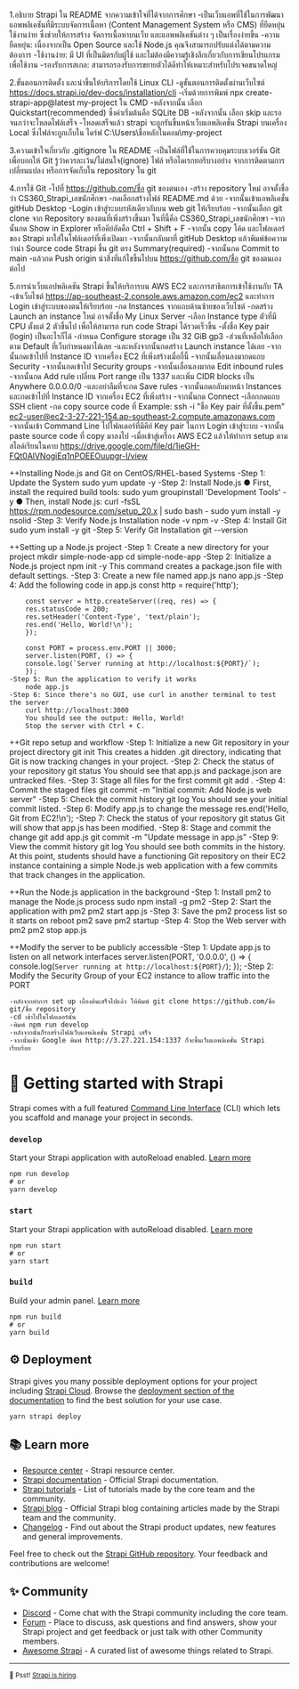 1.อธิบาย Strapi ใน README จากความเข้าใจที่ได้จากการศึกษา
    -เป็นเว็บแอพที่ใช้ในการพัฒนาแอพพลิเคชันที่มีระบบจัดการเนื้อหา (Content Management System หรือ CMS) ที่ยืดหยุ่น ใช้งานง่าย ซึ่งช่วยให้การสร้าง จัดการเนื้อหาบนเว็บ และแอพพลิเคชันต่าง ๆ เป็นเรื่องง่ายขึ้น
    -ความยืดหยุ่น: เนื่องจากเป็น Open Source และใช้ Node.js คุณจึงสามารถปรับแต่งได้ตามความต้องการ
    -ใช้งานง่าย: มี UI ที่เป็นมิตรกับผู้ใช้ และไม่ต้องมีความรู้เชิงลึกเกี่ยวกับการเขียนโปรแกรมเพื่อใช้งาน
    -รองรับการสเกล: สามารถรองรับการขยายตัวได้ดีทำให้เหมาะสำหรับโปรเจคขนาดใหญ่

2.ขั้นตอนการติดตั้ง และนําขึ้นให้บริการโดยใช้ Linux CLI
    -ดูขั้นตอนการติดตั้งผ่านเว็บไซต์ https://docs.strapi.io/dev-docs/installation/cli
    -เริ่มด้วยการพิมพ์ npx create-strapi-app@latest my-project ใน CMD
    -หลังจากนั้น เลือก Quickstart(recommended) ซึ่งค่าเริ่มต้นคือ SQLite DB
    -หลังจากนั้น เลือก skip และรอจนกว่าจะโหลดไฟล์เสร็จ
    -โหลดเสร็จแล้ว strapi จะถูกรันขึ้นหน้าเว็บแอพลิเคชั่น Strapi บนเครื่อง Local ซึ่งไฟล์จะถูกเก็บใน ไดร์ฟ C:\Users\ชื่อหลักในคอม\my-project

3.ความเข้าใจเกี่ยวกับ .gitignore ใน README
    -เป็นไฟล์ที่ใช้ในการควบคุมระบบเวอร์ชัน Git เพื่อบอกให้ Git รู้ว่าควรละเว้น/ไม่สนใจ(ignore) ไฟล์ หรือไดเรกทอรีบางอย่าง
    จากการติดตามการเปลี่ยนแปลง หรือการจัดเก็บใน repository ใน git

4.การใช้ Git
    -ไปที่ https://github.com/ชื่อ git ของตนเอง
    -สร้าง repository ใหม่ อาจตั้งชื่อว่า CS360_Strapi_เลขนักศึกษา
    -กดเลือกสร้างไฟล์ README.md ด้วย
    -จากนั้นเข้าแอพลิเคชั่น gitHub Desktop
    -Login เข้าสู่ระบบรหัสเดียวกับบน web git ให้เรียบร้อย
    -จากนั้นเลือก git clone จาก Repository ของตนที่เพิ่งสร้างขึ้นมา ในที่นี้คือ CS360_Strapi_เลขนักศึกษา
    -จากนั้นกด Show in Explorer หรือคีย์ลัดคือ Ctrl + Shift + F
    -จากนั้น copy โค้ด และโฟลเดอร์ของ Strapi มาใส่ในโฟล์เดอร์ที่เพิ่งเปิดมา
    -จากนั้นกลับมาที่ gitHub Desktop แล้วพิมพ์ข้อความว่านำ Source code Strapi ขึ้น git ตรง Summary(required)
    -จากนั้นกด Commit to main
    -แล้วกด Push origin นำสิ่งที่แก้ไขขึ้นไปบน https://github.com/ชื่อ git ของตนเอง ต่อไป

5.การนําเว็บแอปพลิเคชัน Strapi ขึ้นให้บริการบน AWS EC2 และการสาธิตการเข้าใช้งานกับ TA
    -เข้าเว็บไซต์ https://ap-southeast-2.console.aws.amazon.com/ec2 และทำการ Login เข้าสู่ระบบของตนให้เรียบร้อย
    -กด Instances จากแถบด้านซ้ายของเว็บไซต์
    -กดสร้าง Launch an instance ใหม่ อาจตั้งชื่อ My Linux Server
    -เลือก Instance type ตัวที่มี CPU ตั้งแต่ 2 ตัวขึ้นไป เพื่อให้สามารถ run code Strapi ได้รวดเร็วขึ้น
    -ตั้งชื่อ Key pair (login) เป็นอะไรก็ได้
    -กำหนด Configure storage เป็น 32 GiB gp3
    -ส่วนที่เหลือให้เลือกตาม Default ที่เว็บกำหนดมาได้เลย
    -และหลังจากนั้นกดสร้าง Launch instance ได้เลย
    -จากนั้นกดเข้าไปที่ Instance ID จากเครื่อง EC2 ที่เพิ่งสร้างเมื่อกี้นี้
    -จากนั้นเลื่อนลงมากดแถบ Security
    -จากนั้นกดเข้าไป Security groups
    -จากนั้นเลื่อนลงมากด Edit inbound rules
    -จากนั้นกด Add rule เปลี่ยน Port range เป็น 1337 และเพิ่ม CIDR blocks เป็น Anywhere 0.0.0.0/0
    -และอย่าลืมที่จะกด Save rules
    -จากนั้นกดกลับมาหน้า Instances และกดเข้าไปที่ Instance ID จากเครื่อง EC2 ที่เพิ่งสร้าง
    -จากนั้นกด Connect
    -เลือกกดแถบ SSH client
    -กด copy source code ที่ Example: ssh -i "ชื่อ Key pair ที่ตั้งขึ้น.pem" ec2-user@ec2-3-27-221-154.ap-southeast-2.compute.amazonaws.com
    -จากนั้นเข้า Command Line ไปโฟลเดอร์ที่มีคีย์ Key pair ในการ Login เข้าสู่ระบบ
    -จากนั้น paste source code ที่ copy มาลงไป
    -เมื่อเข้าสู่เครื่อง AWS EC2 แล้วให้ทำการ setup ตามสไลด์เรียนในคาบ https://drive.google.com/file/d/1ieGH-FQt0AlVNogiEq1nPOEEOuupgr-I/view
   
   ++Installing Node.js and Git on CentOS/RHEL-based Systems
    -Step 1: Update the System
        sudo yum update -y
    -Step 2: Install Node.js
        ● First, install the required build tools:
            sudo yum groupinstall 'Development Tools' -y
        ● Then, install Node.js:
            curl -fsSL https://rpm.nodesource.com/setup_20.x | sudo bash -
            sudo yum install -y nsolid
    -Step 3: Verify Node.js Installation
        node -v
        npm -v
    -Step 4: Install Git
        sudo yum install -y git
    -Step 5: Verify Git Installation
        git --version

   ++Setting up a Node.js project
    -Step 1: Create a new directory for your project
        mkdir simple-node-app
        cd simple-node-app
    -Step 2: Initialize a Node.js project
        npm init -y
        This command creates a package.json file with default settings.
    -Step 3: Create a new file named app.js
        nano app.js
    -Step 4: Add the following code in app.js
        const http = require('http');

        const server = http.createServer((req, res) => {
        res.statusCode = 200;
        res.setHeader('Content-Type', 'text/plain');
        res.end('Hello, World!\n');
        });
        
        const PORT = process.env.PORT || 3000;
        server.listen(PORT, () => {
        console.log(`Server running at http://localhost:${PORT}/`);
        });
    -Step 5: Run the application to verify it works
        node app.js
    -Step 6: Since there's no GUI, use curl in another terminal to test the server
        curl http://localhost:3000
        You should see the output: Hello, World!
        Stop the server with Ctrl + C.
    
   ++Git repo setup and workflow
    -Step 1: Initialize a new Git repository in your project directory
        git init
        This creates a hidden .git directory, indicating that Git is now
        tracking changes in your project.
    -Step 2: Check the status of your repository
        git status
        You should see that app.js and package.json are untracked files.
    -Step 3: Stage all files for the first commit
        git add .
    -Step 4: Commit the staged files
        git commit -m "Initial commit: Add Node.js web server"
    -Step 5: Check the commit history
        git log
        You should see your initial commit listed.
    -Step 6: Modify app.js to change the message
        res.end('Hello, Git from EC2!\n');
    -Step 7: Check the status of your repository
        git status
        Git will show that app.js has been modified.
    -Step 8: Stage and commit the change
        git add app.js
        git commit -m "Update message in app.js"
    -Step 9: View the commit history
        git log
        You should see both commits in the history.
        At this point, students should have a functioning Git repository on their EC2 instance containing a simple Node.js web application with a few commits that track changes in the application.

   ++Run the Node.js application in the background
    -Step 1: Install pm2 to manage the Node.js process
        sudo npm install -g pm2
    -Step 2: Start the application with pm2
        pm2 start app.js
    -Step 3: Save the pm2 process list so it starts on reboot
        pm2 save
        pm2 startup
    -Step 4: Stop the Web server with pm2
        pm2 stop app.js
    
   ++Modify the server to be publicly accessible
    -Step 1: Update app.js to listen on all network interfaces
        server.listen(PORT, '0.0.0.0', () => {
        console.log(`Server running at http://localhost:${PORT}/`);
        });
    -Step 2: Modify the Security Group of your EC2 instance to allow traffic into the PORT

    -หลังจากทำการ set up เบื้องต้นเสร็จไปแล้ว ให้พิมพ์ git clone https://github.com/ชื่อ git/ชื่อ repository
    -cd เข้าไปในโฟลเดอร์นั้น
    -พิมพ์ npm run develop
    -หลังจากนั้นก็รอสร้างไฟล์เว็บแอพลิเคชั่น Strapi เสร็จ
    -จากนั้นเข้า Google พิมพ์ http://3.27.221.154:1337 ก็จะขึ้นเว็บแอพลิเคชั่น Strapi เรียบร้อย
    
# 🚀 Getting started with Strapi

Strapi comes with a full featured [Command Line Interface](https://docs.strapi.io/dev-docs/cli) (CLI) which lets you scaffold and manage your project in seconds.

### `develop`

Start your Strapi application with autoReload enabled. [Learn more](https://docs.strapi.io/dev-docs/cli#strapi-develop)

```
npm run develop
# or
yarn develop
```

### `start`

Start your Strapi application with autoReload disabled. [Learn more](https://docs.strapi.io/dev-docs/cli#strapi-start)

```
npm run start
# or
yarn start
```

### `build`

Build your admin panel. [Learn more](https://docs.strapi.io/dev-docs/cli#strapi-build)

```
npm run build
# or
yarn build
```

## ⚙️ Deployment

Strapi gives you many possible deployment options for your project including [Strapi Cloud](https://cloud.strapi.io). Browse the [deployment section of the documentation](https://docs.strapi.io/dev-docs/deployment) to find the best solution for your use case.

```
yarn strapi deploy
```

## 📚 Learn more

- [Resource center](https://strapi.io/resource-center) - Strapi resource center.
- [Strapi documentation](https://docs.strapi.io) - Official Strapi documentation.
- [Strapi tutorials](https://strapi.io/tutorials) - List of tutorials made by the core team and the community.
- [Strapi blog](https://strapi.io/blog) - Official Strapi blog containing articles made by the Strapi team and the community.
- [Changelog](https://strapi.io/changelog) - Find out about the Strapi product updates, new features and general improvements.

Feel free to check out the [Strapi GitHub repository](https://github.com/strapi/strapi). Your feedback and contributions are welcome!

## ✨ Community

- [Discord](https://discord.strapi.io) - Come chat with the Strapi community including the core team.
- [Forum](https://forum.strapi.io/) - Place to discuss, ask questions and find answers, show your Strapi project and get feedback or just talk with other Community members.
- [Awesome Strapi](https://github.com/strapi/awesome-strapi) - A curated list of awesome things related to Strapi.

---

<sub>🤫 Psst! [Strapi is hiring](https://strapi.io/careers).</sub>
